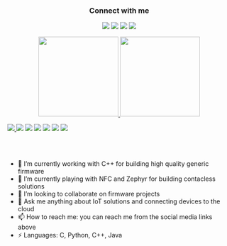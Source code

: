 <h3 align="center">Connect with me</h3>
<!-- Social media icons -->
<p align="center">
  <a href= "https://www.linkedin.com/in/bayrem-gharsellaoui/"><img src="https://img.icons8.com/dusk/48/000000/linkedin.png"/></a>
  <a href= "https://medium.com/@garssallaoui.bayrem"><img src="https://img.icons8.com/dusk/48/000000/medium-new.png"/></a>
  <a href= "https://signal.org"><img src="https://img.icons8.com/color/48/000000/signal-app.png"/></a>
  <a href= "https://www.youtube.com/channel/UCj_aGuryykHGnmFXHa5kzLQ"><img src="https://img.icons8.com/dusk/48/000000/youtube--v2.png"/></a>
</p>

<!-- Stats -->
<div align="center">
  <a href="https://github.com/bayrem-gharsellaoui">
  <img height="180em" src="https://github-readme-stats.vercel.app/api?username=bayrem-gharsellaoui&show_icons=true&include_all_commits=true&count_private=true"/>
  <img height="180em" src="https://github-readme-stats.vercel.app/api/top-langs/?username=bayrem-gharsellaoui&layout=compact&langs_count=5"/>
</div>

<p>
  <!-- <img align="left" width="490" height="165" src="https://github-readme-stats.vercel.app/api/?username=bayrem-gharsellaoui&show_icons=true&title_color=fffffff&icon_color=000000&text_color=000000" alt="github stats"/>
  <a href="https://github.com/anuraghazra/github-readme-stats">
    <img align="center" src="https://github-readme-stats.anuraghazra1.vercel.app/api/top-langs/?username=bayrem-gharsellaoui" />
  </a> -->
  <!-- Badges -->
  <p>
    <img src="https://views.whatilearened.today/views/github/bayrem-gharsellaoui/views.svg"/>
    <a href="https://github.com/bayrem-gharsellaoui?tab=followers"><img src="https://img.shields.io/github/followers/bayrem-gharsellaoui?color=%234CC61E&label=GitHub%20Followers%20%3A"/></a>
    <a href="https://github.com/bayrem-gharsellaoui?tab=repositories"><img src="https://badges.frapsoft.com/os/v2/open-source.svg?v=103"/></a>
    <a href="https://github.com/Naereen/badges"><img src="https://img.shields.io/badge/badges-awesome-green.svg"/></a>
    <a href="mailto:garssallaoui.bayrem@gmail.com?subject=[GitHub]%20🔥%20Ask%20me%20anything&body=Hello%20Bayrem%2C%0A%0AI am%20sending%20you%20this%20mail%20after%20seeing%20your%20GitHub profile%20to..."><img src="https://img.shields.io/badge/Ask%20me-anything-1abc9c.svg"/></a>
    <a href="https://www.debian.org/"><img src="https://img.shields.io/badge/Os-Debian-a80030"/></a>
    <a href="https://twitter.com/kaizoku_ouh"><img src="https://img.shields.io/twitter/follow/kaizoku_ouh?style=social"/></a>
  </p>
</p>
<br/><br/>

<!--
**bayrem-gharsellaoui/bayrem-gharsellaoui** is a ✨ _special_ ✨ repository because its `README.md` (this file) appears on your GitHub profile.
-->

- 🔭 I’m currently working with C++ for building high quality generic firmware
- 🌱 I’m currently playing with NFC and Zephyr for building contacless solutions
- 👯 I’m looking to collaborate on firmware projects
- 💬 Ask me anything about IoT solutions and connecting devices to the cloud
- 📫 How to reach me: you can reach me from the social media links above
- ⚡ Languages: C, Python, C++, Java
